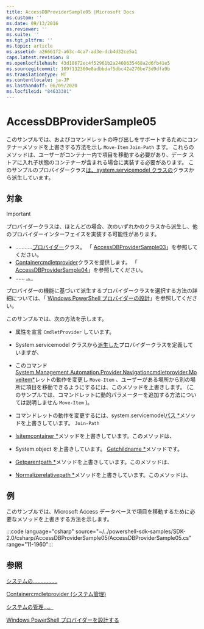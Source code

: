 ```yaml
---
title: AccessDBProviderSample05 |Microsoft Docs
ms.custom: ''
ms.date: 09/13/2016
ms.reviewer: ''
ms.suite: ''
ms.tgt_pltfrm: ''
ms.topic: article
ms.assetid: a26661f2-a63c-4ca7-ad3e-dcb4d32ce5a1
caps.latest.revision: 8
ms.openlocfilehash: 43d18672ec4f52961b2a2460635468a2d6fb41e5
ms.sourcegitcommit: 109f132360e8adbbdaf5dbc42a270be73d9dfa9b
ms.translationtype: MT
ms.contentlocale: ja-JP
ms.lasthandoff: 06/09/2020
ms.locfileid: "84633381"
---
```

# <a name="accessdbprovidersample05"></a>AccessDBProviderSample05

このサンプルでは、およびコマンドレットの呼び出しをサポートするためにコンテナーメソッドを上書きする方法を示し `Move-Item` `Join-Path` ます。 これらのメソッドは、ユーザーがコンテナー内で項目を移動する必要があり、データ ストアに入れ子状態のコンテナーが含まれる場合に実装する必要があります。 このサンプルのプロバイダークラス[は、system.servicemodel クラスの](/dotnet/api/System.Management.Automation.Provider.NavigationCmdletProvider)クラスから派生しています。

## <a name="demonstrates"></a>対象

> [!IMPORTANT]
> プロバイダークラスは、ほとんどの場合、次のいずれかのクラスから派生し、他のプロバイダーインターフェイスを実装する可能性があります。
>
> - ...........[プロバイダー](/dotnet/api/System.Management.Automation.Provider.ItemCmdletProvider)クラス。 「 [AccessDBProviderSample03](./accessdbprovidersample03.md)」を参照してください。
> - [Containercmdletprovider](/dotnet/api/System.Management.Automation.Provider.ContainerCmdletProvider)クラスを提供します。 「 [AccessDBProviderSample04](./accessdbprovidersample04.md)」を参照してください。
> - ...... [.。](/dotnet/api/System.Management.Automation.Provider.NavigationCmdletProvider)
>
> プロバイダーの機能に基づいて派生するプロバイダークラスを選択する方法の詳細については、「 [Windows PowerShell プロバイダーの設計](./provider-types.md)」を参照してください。

このサンプルでは、次の方法を示します。

- 属性を宣言 `CmdletProvider` しています。

- System.servicemodel クラスから[派生した](/dotnet/api/System.Management.Automation.Provider.NavigationCmdletProvider)プロバイダークラスを定義していますが、

- このコマンド[System.Management.Automation.Provider.Navigationcmdletprovider.Moveitem*](/dotnet/api/System.Management.Automation.Provider.NavigationCmdletProvider.MoveItem)レットの動作を変更し `Move-Item` 、ユーザーがある場所から別の場所に項目を移動できるようにするには、このメソッドを上書きします。 (このサンプルでは、コマンドレットに動的パラメーターを追加する方法については説明しません `Move-Item` )。

- コマンドレットの動作を変更するには、system.servicemodel[パス *](/dotnet/api/System.Management.Automation.Provider.NavigationCmdletProvider.MakePath)メソッドを上書きしています。 `Join-Path`

- [Isitemcontainer *](/dotnet/api/System.Management.Automation.Provider.NavigationCmdletProvider.IsItemContainer)メソッドを上書きしています。このメソッドは、

- System.object を上書きしています。 [Getchildname *](/dotnet/api/System.Management.Automation.Provider.NavigationCmdletProvider.GetChildName)メソッドです。

- [Getparentpath *](/dotnet/api/System.Management.Automation.Provider.NavigationCmdletProvider.GetParentPath)メソッドを上書きしています。このメソッドは、

- [Normalizerelativepath *](/dotnet/api/System.Management.Automation.Provider.NavigationCmdletProvider.NormalizeRelativePath)メソッドを上書きしています。このメソッドは、

## <a name="example"></a>例

このサンプルでは、Microsoft Access データベースで項目を移動するために必要なメソッドを上書きする方法を示します。

:::code language="csharp" source="~/../powershell-sdk-samples/SDK-2.0/csharp/AccessDBProviderSample05/AccessDBProviderSample05.cs" range="11-1960":::

## <a name="see-also"></a>参照

[システムの................](/dotnet/api/System.Management.Automation.Provider.ItemCmdletProvider)

[Containercmdletprovider (システム管理)](/dotnet/api/System.Management.Automation.Provider.ContainerCmdletProvider)

[システムの管理...。](/dotnet/api/System.Management.Automation.Provider.NavigationCmdletProvider)

[Windows PowerShell プロバイダーを設計する](./provider-types.md)
